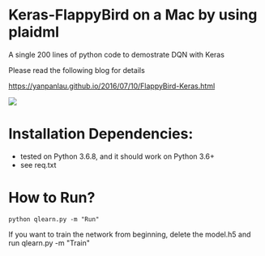 # Keras-FlappyBird on a Mac by using plaidml

A single 200 lines of python code to demostrate DQN with Keras

Please read the following blog for details

https://yanpanlau.github.io/2016/07/10/FlappyBird-Keras.html

![](animation1.gif)

# Installation Dependencies:
* tested on Python 3.6.8, and it should work on Python 3.6+
* see req.txt

# How to Run?

```
python qlearn.py -m "Run"
```

If you want to train the network from beginning, delete the model.h5 and run qlearn.py -m "Train"
